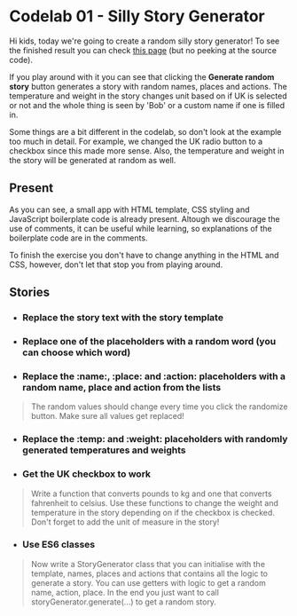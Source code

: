 # Codelab 01 - Silly Story Generator
Hi kids, today we're going to create a random silly story generator!
To see the finished result you can check [this page](https://mdn.github.io/learning-area/javascript/introduction-to-js-1/assessment-finished/) (but no peeking at the source code).

If you play around with it you can see that clicking the **Generate random story** button generates a story with random names, places and actions. The temperature and weight in the story changes unit based on if UK is selected or not and the whole thing is seen by 'Bob' or a custom name if one is filled in.

Some things are a bit different in the codelab, so don't look at the example too much in detail. For example, we changed the UK radio button to a checkbox since this made more sense. Also, the temperature and weight in the story will be generated at random as well.

## Present
As you can see, a small app with HTML template, CSS styling and JavaScript boilerplate code is already present. Altough we discourage the use of comments, it can be useful while learning, so explanations of the boilerplate code are in the comments.

To finish the exercise you don't have to change anything in the HTML and CSS, however, don't let that stop you from playing around.

## Stories
- ### Replace the story text with the story template
- ### Replace one of the placeholders with a random word (you can choose which word)
- ### Replace the :name:, :place: and :action: placeholders with a random name, place and action from the lists
> The random values should change every time you click the randomize button. Make sure all values get replaced!
- ### Replace the :temp: and :weight: placeholders with randomly generated temperatures and weights
- ### Get the UK checkbox to work
> Write a function that converts pounds to kg and one that converts fahrenheit to celsius. Use these functions to change the weight and temperature in the story depending on if the checkbox is checked. Don't forget to add the unit of measure in the story!
- ### Use ES6 classes
> Now write a StoryGenerator class that you can initialise with the template, names, places and actions that contains all the logic to generate a story. You can use getters with logic to get a random name, action, place. In the end you just want to call storyGenerator.generate(...) to get a random story.